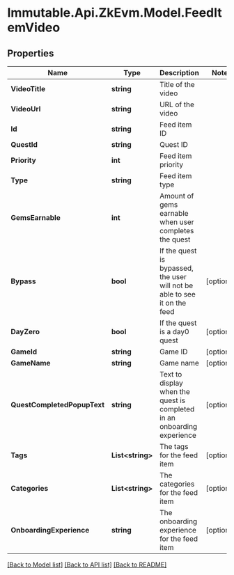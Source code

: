 # Immutable.Api.ZkEvm.Model.FeedItemVideo

## Properties

Name | Type | Description | Notes
------------ | ------------- | ------------- | -------------
**VideoTitle** | **string** | Title of the video | 
**VideoUrl** | **string** | URL of the video | 
**Id** | **string** | Feed item ID | 
**QuestId** | **string** | Quest ID | 
**Priority** | **int** | Feed item priority | 
**Type** | **string** | Feed item type | 
**GemsEarnable** | **int** | Amount of gems earnable when user completes the quest | 
**Bypass** | **bool** | If the quest is bypassed, the user will not be able to see it on the feed | [optional] 
**DayZero** | **bool** | If the quest is a day0 quest | [optional] 
**GameId** | **string** | Game ID | [optional] 
**GameName** | **string** | Game name | [optional] 
**QuestCompletedPopupText** | **string** | Text to display when the quest is completed in an onboarding experience | [optional] 
**Tags** | **List&lt;string&gt;** | The tags for the feed item | [optional] 
**Categories** | **List&lt;string&gt;** | The categories for the feed item | [optional] 
**OnboardingExperience** | **string** | The onboarding experience for the feed item | [optional] 

[[Back to Model list]](../README.md#documentation-for-models) [[Back to API list]](../README.md#documentation-for-api-endpoints) [[Back to README]](../README.md)

